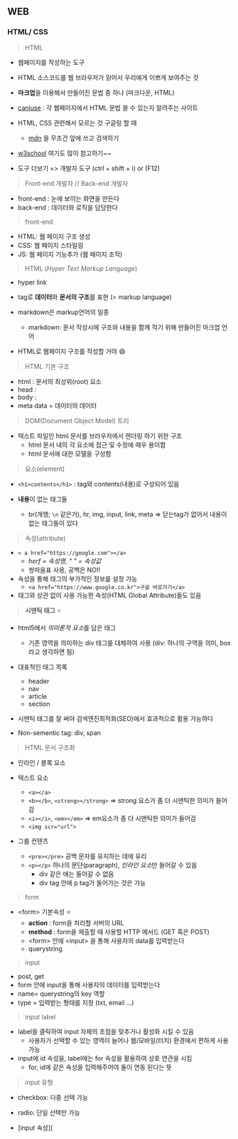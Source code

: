 ## WEB

### HTML/ CSS

> HTML

* 웹페이지를 작성하는 도구
* HTML 소스코드를 웹 브라우저가 읽어서 우리에게 이쁘게 보여주는 것
* **마크업**을 이용해서 만들어진 문법 중 하나 (마크다운, HTML)
* [caniuse](https://caniuse.com/) : 각 웹페이지에서 HTML 문법 쓸 수 있는지 알려주는 사이트
* HTML, CSS 관련해서 모르는 것 구글링 할 때
  * [mdn](https://developer.mozilla.org/ko/docs/Web/HTML) 을 무조건 앞에 쓰고 검색하기

* [w3school](https://www.w3schools.com/) 여기도 많이 참고하기~~

* 도구 더보기 => 개발자 도구 (ctrl + shift + i) or (F12)



> Front-end 개발자 // Back-end 개발자

* front-end : 눈에 보이는 화면을 만든다
* back-end : 데이터와 로직을 담당한다



> front-end

* HTML: 웹 페이지 구조 생성
* CSS: 웹 페이지 스타일링
* JS: 웹 페이지 기능추가 (웹 페이지 조작)



> HTML (*Hyper Text Markup Language*)

* hyper link 
* tag로 **데이터**와 **문서의 구조**를 표현 (= markup language)
* markdown은 markup언어의 일종
  * markdown: 문서 작성시에 구조와 내용을 함께 적기 위해 만들어진 마크업 언어

* HTML로 웹페이지 구조를 작성할 거야 :smile: 



> HTML 기본 구조

* html : 문서의 최상위(root) 요소
* head :
* body :
* meta data = 데이터의 데이터

> DOM(Document Object Model) 트리

* 텍스트 파일인 html 문서를 브라우저에서 렌더링 하기 위한 구조
  * html 문서 내의 각 요소에 접근 및 수정에 매우 용이함
  * html 문서에 대한 모델을 구성함 

> 요소(element)

* ```<h1>contents</h1>``` : tag와 contents(내용)로 구성되어 있음

* **내용**이 없는 태그들
  * br(개행; ```\n``` 같은거), hr, img, input, link, meta => 닫는tag가 없어서 내용이 없는 태그들이 있다

> 속성(attribute)

* ```< a href="https://google.com"></a>``` 
  * *herf = 속성명, " " = 속성값*
  * 쌍따옴표 사용, 공백은 NO!!
* 속성을 통해 태그의 부가적인 정보를 설정 가능
  * ```<a href="https://www.google.co.kr">구글 바로가기</a>```
* 태그와 상관 없이 사용 가능한 속성(HTML Global Attribute)들도 있음

> **시맨틱 태그** :star: 

* html5에서 *의미론적 요소*를 담은 태그
  * 기존 영역을 의미하는 div 태그를 대체하여 사용 (div: 하나의 구역을 의미, box라고 생각하면 됨)

* 대표적인 태그 목록
  * header
  * nav
  * article
  * section

* 시맨틱 태그를 잘 써야 검색엔진최적화(SEO)에서 효과적으로 활용 가능하다

* Non-sementic tag: div, span



> HTML 문서 구조화

* 인라인 / 블록 요소
* 텍스트 요소
  * ```<a></a>```
  * ```<b></b>```, ```<strong></strong>``` => strong 요소가 좀 더 시맨틱한 의미가 들어감
  * ```<i></i>```, ```<em></em>``` => em요소가 좀 더 시맨틱한 의미가 들어감
  * ``<img scr="url">`` 

* 그룹 컨텐츠
  * ```<pre></pre>``` 공백 문자를 유지하는 데에 유리
  * ```<p></p>``` 하나의 문단(paragraph), *인라인 요소*만 들어갈 수 있음
    * div 같은 애는 들어갈 수 없음
    * div tag 안에 p tag가 들어가는 것은 가능



> form

* <form\> 기본속성 :star:
  * **action** : form을 처리할 서버의 URL
  * **method** : form을 제출할 때 사용할 HTTP 메서드 (GET 혹은 POST)
  * <form\> 안에 <input\> 을 통해 사용자의 data를 입력받는다
  * querystring

> input

* post, get
* form 안에 input을 통해 사용자의 데이터를 입력받는다
* name= querystring의 key 역할
* type = 입력받는 형태를 지정 (txt, email ...)

>input label

* label을 클릭하여 input 자체의 초점을 맞추거나 활성화 시킬 수 있음
  * 사용자가 선택할 수 있는 영역이 늘어나 웹/모바일(터치) 환경에서 편하게 사용 가능
* input에 id 속성을, label에는 for 속성을 활용하여 상호 연관을 시킴
  * for, id에 같은 속성을 입력해주어야 둘이 연동 된다는 뜻

> input 유형

* checkbox: 다중 선택 가능
* radio: 단일 선택만 가능

* [input 속성](